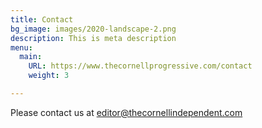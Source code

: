 ```yaml
---
title: Contact
bg_image: images/2020-landscape-2.png
description: This is meta description
menu:
  main:
    URL: https://www.thecornellprogressive.com/contact
    weight: 3

---
```

Please contact us at editor@thecornellindependent.com